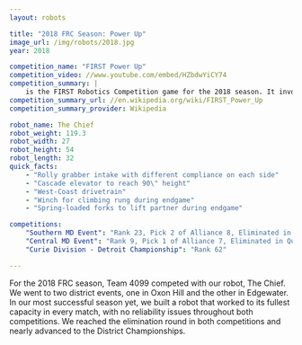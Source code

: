```yaml
---
layout: robots

title: "2018 FRC Season: Power Up"
image_url: /img/robots/2018.jpg
year: 2018

competition_name: "FIRST Power Up"
competition_video: //www.youtube.com/embed/HZbdwYiCY74
competition_summary: |
    is the FIRST Robotics Competition game for the 2018 season. It involves two alliances of three teams each, with each team controlling a robot and performing specific tasks on a field to score points. The game has a retro 8-bit theme and teams are required to place milk crates, or "power cubes", on large balancing scales to tip the scale and gain ownership. Alliances can also trade power cubes for power ups, giving them a temporary advantage in a match. At the end of the match, robots can climb the tower attached to the centre balancing scale using a rung attached to the tower, giving them additional points.
competition_summary_url: //en.wikipedia.org/wiki/FIRST_Power_Up
competition_summary_provider: Wikipedia

robot_name: The Chief
robot_weight: 119.3
robot_width: 27
robot_height: 54
robot_length: 32
quick_facts:
    - "Rolly grabber intake with different compliance on each side"
    - "Cascade elevator to reach 90\" height"
    - "West-Coast drivetrain"
    - "Winch for climbing rung during endgame"
    - "Spring-loaded forks to lift partner during endgame"

competitions:
    "Southern MD Event": "Rank 23, Pick 2 of Alliance 8, Eliminated in Quarterfinals"
    "Central MD Event": "Rank 9, Pick 1 of Alliance 7, Eliminated in Quarterfinals"
    "Curie Division - Detroit Championship": "Rank 62"

---
```


For the 2018 FRC season, Team 4099 competed with our robot, The Chief. We went to two district events, one in Oxon Hill and the other in Edgewater. In our most successful season yet, we built a robot that worked to its fullest capacity in every match, with no reliability issues throughout both competitions. We reached the elimination round in both competitions and nearly advanced to the District Championships.